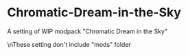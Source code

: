 # Chromatic-Dream-in-the-Sky
A setting of WIP modpack "Chromatic Dream in the Sky"

\nThese setting don't include "mods" folder
